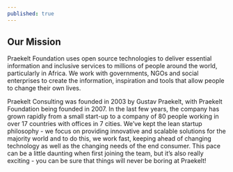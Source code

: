 ```yaml
---
published: true
---
```



## Our Mission

Praekelt Foundation uses open source technologies to deliver essential information and inclusive services to millions of people around the world, particularly in Africa. We work with governments, NGOs and social enterprises to create the information, inspiration and tools that allow people to change their own lives.

Praekelt Consulting was founded in 2003 by Gustav Praekelt, with Praekelt Foundation being founded in 2007. In the last few years, the company has grown rapidly from a small start-up to a company of 80 people working in over 17 countries with offices in 7 cities. We’ve kept the lean startup philosophy - we focus on providing innovative and scalable solutions for the majority world and to do this, we work fast, keeping ahead of changing technology as well as the changing needs of the end consumer. This pace can be a little daunting when first joining the team, but it’s also really exciting - you can be sure that things will never be boring at Praekelt!
